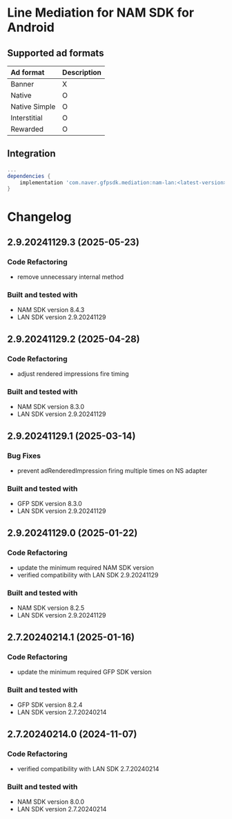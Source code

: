 # Line Mediation for NAM SDK for Android

## Supported ad formats

| Ad format     | Description |
|:--------------|:------------|
| Banner        | X           |
| Native        | O           |
| Native Simple | O           |
| Interstitial  | O           |
| Rewarded      | O           |

## Integration

```gradle
...
dependencies {
    implementation 'com.naver.gfpsdk.mediation:nam-lan:<latest-version>'  
}
```

# Changelog
## 2.9.20241129.3 (2025-05-23)
### Code Refactoring
* remove unnecessary internal method

### Built and tested with
- NAM SDK version 8.4.3
- LAN SDK version 2.9.20241129

## 2.9.20241129.2 (2025-04-28)


### Code Refactoring

* adjust rendered impressions fire timing

### Built and tested with
- NAM SDK version 8.3.0
- LAN SDK version 2.9.20241129

## 2.9.20241129.1 (2025-03-14)
### Bug Fixes
* prevent adRenderedImpression firing multiple times on NS adapter

### Built and tested with
- GFP SDK version 8.3.0
- LAN SDK version 2.9.20241129

## 2.9.20241129.0 (2025-01-22)
### Code Refactoring
* update the minimum required NAM SDK version
* verified compatibility with LAN SDK 2.9.20241129

### Built and tested with
- NAM SDK version 8.2.5
- LAN SDK version 2.9.20241129

## 2.7.20240214.1 (2025-01-16)
### Code Refactoring
* update the minimum required GFP SDK version

### Built and tested with
- GFP SDK version 8.2.4
- LAN SDK version 2.7.20240214

## 2.7.20240214.0 (2024-11-07)

### Code Refactoring

* verified compatibility with LAN SDK 2.7.20240214

### Built and tested with
- NAM SDK version 8.0.0
- LAN SDK version 2.7.20240214